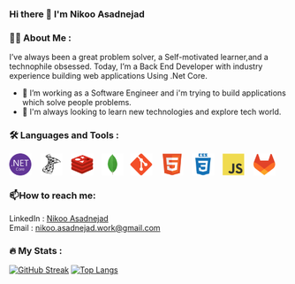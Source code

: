 ### Hi there 👋 I'm Nikoo Asadnejad 

         

### :woman_technologist: About Me :
I’ve always been a great problem solver, a Self-motivated learner,and a technophile obsessed. 
Today, I’m a Back End Developer with industry experience building web applications Using .Net Core.
- :telescope: I’m working as a Software Engineer and i'm trying to build applications which solve people problems.
- :seedling: I'm always looking to learn new technologies and explore tech world.


### :hammer_and_wrench: Languages and Tools :
<div>
  <img src="https://github.com/devicons/devicon/blob/master/icons/dotnetcore/dotnetcore-original.svg" title="dotnetcore" alt="dotnetcore" width="40" height="40"/>&nbsp;&nbsp;&nbsp;
  <img src="https://github.com/devicons/devicon/blob/master/icons/microsoftsqlserver/microsoftsqlserver-plain.svg" title="SQLServer" alt="SQLServer" width="40" height="40"/>&nbsp;&nbsp;&nbsp;
  <img src="https://github.com/devicons/devicon/blob/master/icons/redis/redis-original.svg" title="Redis" alt="Redis" width="40" height="40"/>&nbsp;&nbsp;&nbsp;
  <img src="https://github.com/devicons/devicon/blob/master/icons/mongodb/mongodb-original.svg" title="mongodb" **alt="mongodb" width="40" height="40"/>&nbsp;&nbsp;
  <img src="https://github.com/devicons/devicon/blob/master/icons/git/git-original.svg" title="Git" **alt="Git" width="40" height="40"/>&nbsp;&nbsp;&nbsp;
  <img src="https://github.com/devicons/devicon/blob/master/icons/html5/html5-original.svg" title="HTML5" alt="HTML" width="40" height="40"/>&nbsp;&nbsp;&nbsp;
  <img src="https://github.com/devicons/devicon/blob/master/icons/css3/css3-plain-wordmark.svg"  title="CSS3" alt="CSS" width="40" height="40"/>&nbsp;&nbsp;&nbsp;
  <img src="https://github.com/devicons/devicon/blob/master/icons/javascript/javascript-original.svg" title="JavaScript" alt="JavaScript" width="40" height="40"/>&nbsp;&nbsp;&nbsp;
           <img src="https://github.com/devicons/devicon/blob/master/icons/gitlab/gitlab-original.svg" title="JavaScript" alt="JavaScript" width="40" height="40"/>&nbsp;&nbsp;&nbsp;
</div>

### :mailbox:How to reach me: 
 LinkedIn : <a class="badge-base__link LI-simple-link" href="https://ir.linkedin.com/in/nikoo-asadnejad-84611b180?trk=profile-badge">Nikoo Asadnejad</a> </br>
 Email : nikoo.asadnejad.work@gmail.com


### :fire: My Stats :
[![GitHub Streak](http://github-readme-streak-stats.herokuapp.com?user=nikoo-asadnejad&theme=dark&background=000000)](https://git.io/streak-stats)
[![Top Langs](https://github-readme-stats.vercel.app/api/top-langs/?username=Nikoo_Asadnejad&layout=compact&theme=vision-friendly-dark)](https://github.com/anuraghazra/github-readme-stats)




